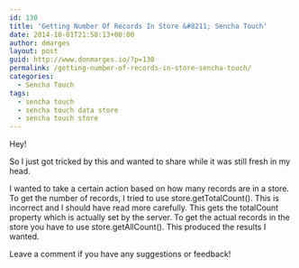 ```yaml
---
id: 130
title: 'Getting Number Of Records In Store &#8211; Sencha Touch'
date: 2014-10-01T21:58:13+00:00
author: dmarges
layout: post
guid: http://www.donmarges.io/?p=130
permalink: /getting-number-of-records-in-store-sencha-touch/
categories:
  - Sencha Touch
tags:
  - sencha touch
  - sencha touch data store
  - sencha touch store
---
```

Hey!

So I just got tricked by this and wanted to share while it was still fresh in my head.

I wanted to take a certain action based on how many records are in a store. To get the number of records, I tried to use store.getTotalCount(). This is incorrect and I should have read more carefully. This gets the totalCount property which is actually set by the server. To get the actual records in the store you have to use store.getAllCount(). This produced the results I wanted.

Leave a comment if you have any suggestions or feedback!